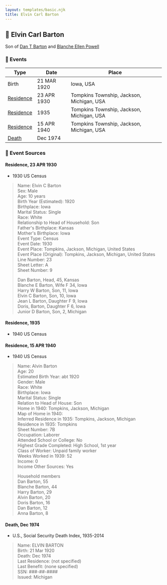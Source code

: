 ```yaml
---
layout: templates/basic.njk
title: Elvin Carl Barton
---
```

## 🔵 Elvin Carl Barton

Son of [Dan T Barton](/people/9/95106328) and [Blanche Ellen Powell](/people/8/88023024)

### 📆 Events

Type | Date | Place
------ | ------ | ------
Birth | 21 MAR 1920 | Iowa, USA
[Residence](#event-83c86b51-5eae-4319-8708-c839572e364b) | 23 APR 1930 | Tompkins Township, Jackson, Michigan, USA
[Residence](#event-c0ce4cd5-ea6d-454e-8465-bff89fa5d371) | 1935 | Tompkins Township, Jackson, Michigan, USA
[Residence](#event-cbee7790-6798-499e-b692-1d3835cbb04b) | 15 APR 1940 | Tompkins Township, Jackson, Michigan, USA
[Death](#event-e2ff37be-6d9d-4556-b07f-4e5e33dd3098) | Dec 1974 |

### 📰 Event Sources

#### <a id="event-83c86b51-5eae-4319-8708-c839572e364b"></a> Residence, 23 APR 1930
* 1930 US Census
>   
  > Name: Elvin C Barton  
  > Sex: Male  
  > Age: 10 years  
  > Birth Year (Estimated): 1920  
  > Birthplace: Iowa  
  > Marital Status: Single  
  > Race: White  
  > Relationship to Head of Household: Son  
  > Father's Birthplace: Kansas  
  > Mother's Birthplace: Iowa  
  > Event Type: Census  
  > Event Date: 1930  
  > Event Place: Tompkins, Jackson, Michigan, United States  
  > Event Place (Original): Tompkins, Jackson, Michigan, United States  
  > Line Number: 23  
  > Sheet Letter: A  
  > Sheet Number: 9  
  >   
  > Dan Barton, Head, 45, Kansas  
  > Blanche E Barton, Wife F 34, Iowa  
  > Harry W Barton, Son, 11, Iowa  
  > Elvin C Barton, Son, 10, Iowa  
  > Jean L Barton, Daughter F 9, Iowa  
  > Doris, Barton, Daughter F 6, Iowa  
  > Junior D Barton, Son, 2, Michigan  
  >

#### <a id="event-c0ce4cd5-ea6d-454e-8465-bff89fa5d371"></a> Residence, 1935
* 1940 US Census

#### <a id="event-cbee7790-6798-499e-b692-1d3835cbb04b"></a> Residence, 15 APR 1940
* 1940 US Census
>   
  > Name: Alvin Barton  
  > Age: 20  
  > Estimated Birth Year: abt 1920  
  > Gender: Male  
  > Race: White  
  > Birthplace: Iowa  
  > Marital Status: Single  
  > Relation to Head of House: Son  
  > Home in 1940: Tompkins, Jackson, Michigan  
  > Map of Home in 1940:   
  > Inferred Residence in 1935: Tompkins, Jackson, Michigan  
  > Residence in 1935: Tompkins  
  > Sheet Number: 7B  
  > Occupation: Laborer  
  > Attended School or College: No  
  > Highest Grade Completed: High School, 1st year  
  > Class of Worker: Unpaid family worker  
  > Weeks Worked in 1939: 52  
  > Income: 0  
  > Income Other Sources: Yes  
  >   
  > Household members  
  > Dan Barton, 55  
  > Blanche Barton, 44  
  > Harry Barton, 29  
  > Alvin Barton, 20  
  > Doris Barton, 16  
  > Dan Barton, 12  
  > Anna Barton, 8  
  >

#### <a id="event-e2ff37be-6d9d-4556-b07f-4e5e33dd3098"></a> Death, Dec 1974
* U.S., Social Security Death Index, 1935-2014
>   
  > Name: ELVIN BARTON  
  > Birth: 21 Mar 1920  
  > Death: Dec 1974  
  > Last Residence: (not specified)  
  > Last Benefit: (none specified)  
  > SSN: ###-##-####  
  > Issued: Michigan
